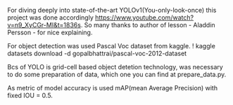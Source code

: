For diving deeply into state-of-the-art YOLOv1(You-only-look-once) this project was done accordingly https://www.youtube.com/watch?v=n9_XyCGr-MI&t=1836s.
So many thanks to author of lesson - Aladdin Persson - for nice explaining.

For object detection was used Pascal Voc dataset from kaggle. 
! kaggle datasets download -d gopalbhattrai/pascal-voc-2012-dataset

Bcs of YOLO is grid-cell based object detetion technology, was necessary to do some preparation of data, which one you can find at prepare_data.py.   

As metric of model accuracy is used mAP(mean Average Precision) with fixed IOU = 0.5.
